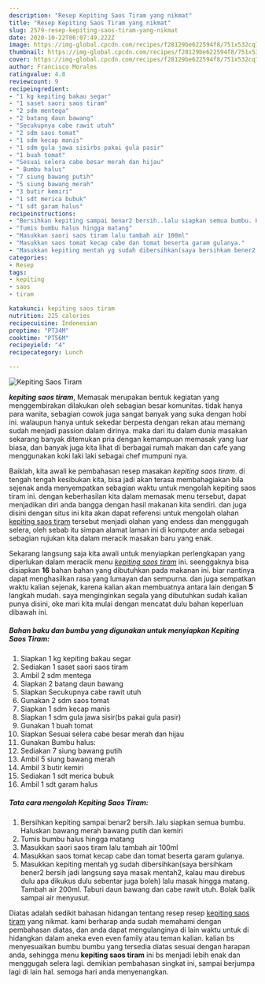 ```yaml
---
description: "Resep Kepiting Saos Tiram yang nikmat"
title: "Resep Kepiting Saos Tiram yang nikmat"
slug: 2579-resep-kepiting-saos-tiram-yang-nikmat
date: 2020-10-22T06:07:49.222Z
image: https://img-global.cpcdn.com/recipes/f28129be622594f8/751x532cq70/kepiting-saos-tiram-foto-resep-utama.jpg
thumbnail: https://img-global.cpcdn.com/recipes/f28129be622594f8/751x532cq70/kepiting-saos-tiram-foto-resep-utama.jpg
cover: https://img-global.cpcdn.com/recipes/f28129be622594f8/751x532cq70/kepiting-saos-tiram-foto-resep-utama.jpg
author: Francisco Morales
ratingvalue: 4.8
reviewcount: 9
recipeingredient:
- "1 kg kepiting bakau segar"
- "1 saset saori saos tiram"
- "2 sdm mentega"
- "2 batang daun bawang"
- "Secukupnya cabe rawit utuh"
- "2 sdm saos tomat"
- "1 sdm kecap manis"
- "1 sdm gula jawa sisirbs pakai gula pasir"
- "1 buah tomat"
- "Sesuai selera cabe besar merah dan hijau"
- " Bumbu halus"
- "7 siung bawang putih"
- "5 siung bawang merah"
- "3 butir kemiri"
- "1 sdt merica bubuk"
- "1 sdt garam halus"
recipeinstructions:
- "Bersihkan kepiting sampai benar2 bersih..lalu siapkan semua bumbu. Haluskan bawang merah bawang putih dan kemiri"
- "Tumis bumbu halus hingga matang"
- "Masukkan saori saos tiram lalu tambah air 100ml"
- "Masukkan saos tomat kecap cabe dan tomat beserta garam gulanya."
- "Masukkan kepiting mentah yg sudah dibersihkan(saya bersihkam bener2 bersih jadi langsung saya masak mentah2, kalau mau direbus dulu apa dikukus dulu sebentar juga boleh) lalu masak hingga matang. Tambah air 200ml. Taburi daun bawang dan cabe rawit utuh. Bolak balik sampai air menyusut."
categories:
- Resep
tags:
- kepiting
- saos
- tiram

katakunci: kepiting saos tiram 
nutrition: 225 calories
recipecuisine: Indonesian
preptime: "PT34M"
cooktime: "PT56M"
recipeyield: "4"
recipecategory: Lunch

---
```



![Kepiting Saos Tiram](https://img-global.cpcdn.com/recipes/f28129be622594f8/751x532cq70/kepiting-saos-tiram-foto-resep-utama.jpg)

<b><i>kepiting saos tiram</i></b>, Memasak merupakan bentuk kegiatan yang menggembirakan dilakukan oleh sebagian besar komunitas. tidak hanya para wanita, sebagian cowok juga sangat banyak yang suka dengan hobi ini. walaupun hanya untuk sekedar berpesta dengan rekan atau memang sudah menjadi passion dalam dirinya. maka dari itu dalam dunia masakan sekarang banyak ditemukan pria dengan kemampuan memasak yang luar biasa, dan banyak juga kita lihat di berbagai rumah makan dan cafe yang menggunakan koki laki laki sebagai chef mumpuni nya.

Baiklah, kita awali ke pembahasan resep masakan <i>kepiting saos tiram</i>. di tengah tengah kesibukan kita, bisa jadi akan terasa membahagiakan bila sejenak anda menyempatkan sebagian waktu untuk mengolah kepiting saos tiram ini. dengan keberhasilan kita dalam memasak menu tersebut, dapat menjadikan diri anda bangga dengan hasil makanan kita sendiri. dan juga disini dengan situs ini kita akan dapat referensi untuk mengolah olahan <u>kepiting saos tiram</u> tersebut menjadi olahan yang endess dan menggugah selera, oleh sebab itu simpan alamat laman ini di komputer anda sebagai sebagian rujukan kita dalam meracik masakan baru yang enak.




Sekarang langsung saja kita awali untuk menyiapkan perlengkapan yang diperlukan dalam meracik menu <u><i>kepiting saos tiram</i></u> ini. seenggaknya bisa disiapkan <b>16</b> bahan bahan yang dibutuhkan pada makanan ini. biar nantinya dapat menghasilkan rasa yang lumayan dan sempurna. dan juga sempatkan waktu kalian sejenak, karena kalian akan membuatnya antara lain dengan <b>5</b> langkah mudah. saya menginginkan segala yang dibutuhkan sudah kalian punya disini, oke mari kita mulai dengan mencatat dulu bahan keperluan dibawah ini.

<!--inarticleads1-->

##### Bahan baku dan bumbu yang digunakan untuk menyiapkan Kepiting Saos Tiram:

1. Siapkan 1 kg kepiting bakau segar
1. Sediakan 1 saset saori saos tiram
1. Ambil 2 sdm mentega
1. Siapkan 2 batang daun bawang
1. Siapkan Secukupnya cabe rawit utuh
1. Gunakan 2 sdm saos tomat
1. Siapkan 1 sdm kecap manis
1. Siapkan 1 sdm gula jawa sisir(bs pakai gula pasir)
1. Gunakan 1 buah tomat
1. Siapkan Sesuai selera cabe besar merah dan hijau
1. Gunakan  Bumbu halus:
1. Sediakan 7 siung bawang putih
1. Ambil 5 siung bawang merah
1. Ambil 3 butir kemiri
1. Sediakan 1 sdt merica bubuk
1. Ambil 1 sdt garam halus




<!--inarticleads2-->

##### Tata cara mengolah Kepiting Saos Tiram:

1. Bersihkan kepiting sampai benar2 bersih..lalu siapkan semua bumbu. Haluskan bawang merah bawang putih dan kemiri
1. Tumis bumbu halus hingga matang
1. Masukkan saori saos tiram lalu tambah air 100ml
1. Masukkan saos tomat kecap cabe dan tomat beserta garam gulanya.
1. Masukkan kepiting mentah yg sudah dibersihkan(saya bersihkam bener2 bersih jadi langsung saya masak mentah2, kalau mau direbus dulu apa dikukus dulu sebentar juga boleh) lalu masak hingga matang. Tambah air 200ml. Taburi daun bawang dan cabe rawit utuh. Bolak balik sampai air menyusut.




Diatas adalah sedikit bahasan hidangan tentang resep resep <u>kepiting saos tiram</u> yang nikmat. kami berharap anda sudah memahami dengan pembahasan diatas, dan anda dapat mengulanginya di lain waktu untuk di hidangkan dalam aneka even even family atau teman kalian. kalian bs menyesuaikan bumbu bumbu yang tersedia diatas sesuai dengan harapan anda, sehingga menu <b>kepiting saos tiram</b> ini bs menjadi lebih enak dan menggugah selera lagi. demikian pembahasan singkat ini, sampai berjumpa lagi di lain hal. semoga hari anda menyenangkan.

